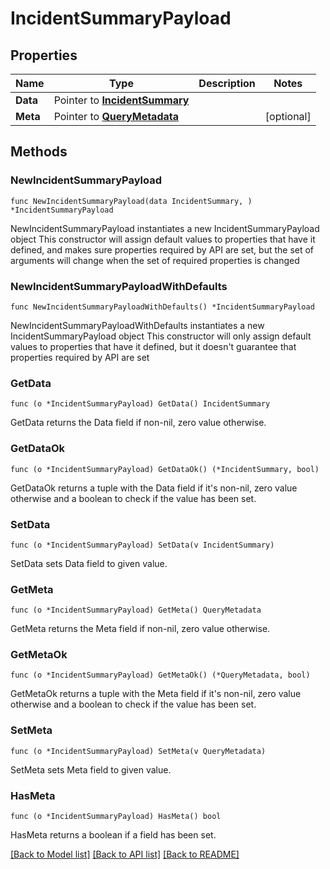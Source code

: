 # IncidentSummaryPayload

## Properties

Name | Type | Description | Notes
------------ | ------------- | ------------- | -------------
**Data** | Pointer to [**IncidentSummary**](IncidentSummary.md) |  | 
**Meta** | Pointer to [**QueryMetadata**](QueryMetadata.md) |  | [optional] 

## Methods

### NewIncidentSummaryPayload

`func NewIncidentSummaryPayload(data IncidentSummary, ) *IncidentSummaryPayload`

NewIncidentSummaryPayload instantiates a new IncidentSummaryPayload object
This constructor will assign default values to properties that have it defined,
and makes sure properties required by API are set, but the set of arguments
will change when the set of required properties is changed

### NewIncidentSummaryPayloadWithDefaults

`func NewIncidentSummaryPayloadWithDefaults() *IncidentSummaryPayload`

NewIncidentSummaryPayloadWithDefaults instantiates a new IncidentSummaryPayload object
This constructor will only assign default values to properties that have it defined,
but it doesn't guarantee that properties required by API are set

### GetData

`func (o *IncidentSummaryPayload) GetData() IncidentSummary`

GetData returns the Data field if non-nil, zero value otherwise.

### GetDataOk

`func (o *IncidentSummaryPayload) GetDataOk() (*IncidentSummary, bool)`

GetDataOk returns a tuple with the Data field if it's non-nil, zero value otherwise
and a boolean to check if the value has been set.

### SetData

`func (o *IncidentSummaryPayload) SetData(v IncidentSummary)`

SetData sets Data field to given value.


### GetMeta

`func (o *IncidentSummaryPayload) GetMeta() QueryMetadata`

GetMeta returns the Meta field if non-nil, zero value otherwise.

### GetMetaOk

`func (o *IncidentSummaryPayload) GetMetaOk() (*QueryMetadata, bool)`

GetMetaOk returns a tuple with the Meta field if it's non-nil, zero value otherwise
and a boolean to check if the value has been set.

### SetMeta

`func (o *IncidentSummaryPayload) SetMeta(v QueryMetadata)`

SetMeta sets Meta field to given value.

### HasMeta

`func (o *IncidentSummaryPayload) HasMeta() bool`

HasMeta returns a boolean if a field has been set.


[[Back to Model list]](../README.md#documentation-for-models) [[Back to API list]](../README.md#documentation-for-api-endpoints) [[Back to README]](../README.md)


